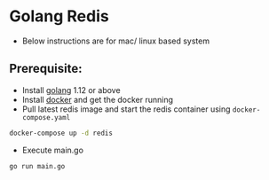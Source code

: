# Golang Redis
- Below instructions are for mac/ linux based system

## Prerequisite:
- Install [golang](https://golang.org/doc/install) 1.12 or above
- Install [docker](https://docs.docker.com/get-docker/) and get the docker running
- Pull latest redis image and start the redis container using `docker-compose.yaml`
```bash
docker-compose up -d redis
```
- Execute main.go
```bash
go run main.go
```
